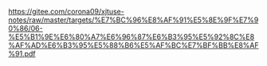 https://gitee.com/corona09/xjtuse-notes/raw/master/targets/%E7%BC%96%E8%AF%91%E5%8E%9F%E7%90%86/06-%E5%B1%9E%E6%80%A7%E6%96%87%E6%B3%95%E5%92%8C%E8%AF%AD%E6%B3%95%E5%88%B6%E5%AF%BC%E7%BF%BB%E8%AF%91.pdf
